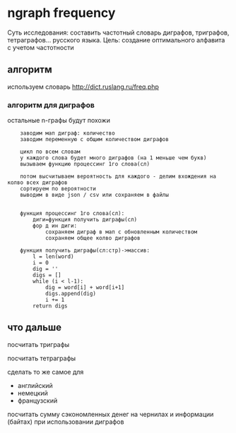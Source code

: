 # ngraph frequency

Суть исследования: составить частотный словарь диграфов, триграфов, тетраграфов... русского языка.
Цель: создание оптимального алфавита с учетом частотности  

## алгоритм
используем словарь http://dict.ruslang.ru/freq.php  

### алгоритм для диграфов
остальные n-графы будут похожи

        заводим мап диграф: количество
        заводим переменную с общим количеством диграфов

        цикл по всем словам
        у каждого слова будет много диграфов (на 1 меньше чем букв)
        вызываем функцию процессинг 1го слова(сл)

        потом высчитываем вероятность для каждого - делим вхождения на колво всех диграфов
        сортируем по вероятности
        выводим в виде json / csv или сохраняем в файлы


        функция процессинг 1го слова(сл):
            диги=функция получить диграфы(сл)
            фор д ин диги:
                сохраняем диграф в мап с обновленным количеством
                сохраняем общее колво диграфов

        функция получить диграфы(сл:стр)->массив:
            l = len(word)
            i = 0
            dig = ''
            digs = []
            while (i < l-1):
                dig = word[i] + word[i+1]
                digs.append(dig)
                i += 1
            return digs
## что дальше
посчитать триграфы  

посчитать тетраграфы  

сделать то же самое для
- английский
- немецкий
- французский

посчитать сумму сэкономленных денег на чернилах и информации (байтах) при использовании диграфов
